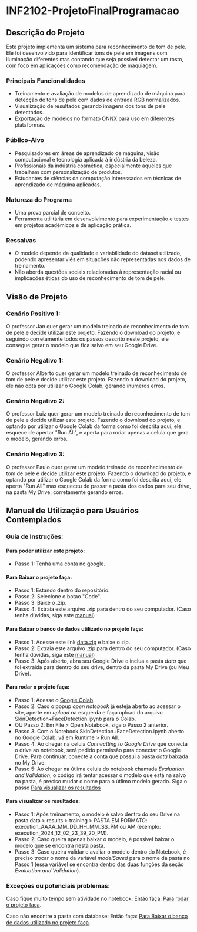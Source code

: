 # INF2102-ProjetoFinalProgramacao

## Descrição do Projeto
Este projeto implementa um sistema para reconhecimento de tom de pele. Ele foi desenvolvido para identificar tons de pele em imagens com iluminação diferentes mas contando que seja possivel detectar um rosto, com foco em aplicações como recomendação de maquiagem.

### Principais Funcionalidades
- Treinamento e avaliação de modelos de aprendizado de máquina para detecção de tons de pele com dados de entrada RGB normalizados.
- Visualização de resultados gerando imagens dos tons de pele detectados.
- Exportação de modelos no formato ONNX para uso em diferentes plataformas.
  
### Público-Alvo
- Pesquisadores em áreas de aprendizado de máquina, visão computacional e tecnologia aplicada à indústria da beleza.
- Profissionais da indústria cosmética, especialmente aqueles que trabalham com personalização de produtos.
- Estudantes de ciências da computação interessados em técnicas de aprendizado de máquina aplicadas.

### Natureza do Programa
- Uma prova parcial de conceito.
- Ferramenta utilitária em desenvolvimento para experimentação e testes em projetos acadêmicos e de aplicação prática.

### Ressalvas
- O modelo depende da qualidade e variabilidade do dataset utilizado, podendo apresentar viés em situações não representadas nos dados de treinamento.
- Não aborda questões sociais relacionadas à representação racial ou implicações éticas do uso de reconhecimento de tom de pele.

## Visão de Projeto

### Cenário Positivo 1:

O professor Jan quer gerar um modelo treinado de reconhecimento de tom de pele e decide utilizar este projeto. Fazendo o download do projeto, e seguindo corretamente todos os passos descrito neste projeto, ele consegue gerar o modelo que fica salvo em seu Google Drive.

### Cenário Negativo 1:

O professor Alberto quer gerar um modelo treinado de reconhecimento de tom de pele e decide utilizar este projeto. Fazendo o download do projeto, ele não opta por utilizar o Google Colab, gerando inumeros erros.

### Cenário Negativo 2:

O professor Luiz quer gerar um modelo treinado de reconhecimento de tom de pele e decide utilizar este projeto. Fazendo o download do projeto, e optando por utilizar o Google Colab da forma como foi descrita aqui, ele esquece de apertar "Run All", e aperta para rodar apenas a celula que gera o modelo, gerando erros.

### Cenário Negativo 3:

O professor Paulo quer gerar um modelo treinado de reconhecimento de tom de pele e decide utilizar este projeto. Fazendo o download do projeto, e optando por utilizar o Google Colab da forma como foi descrita aqui, ele aperta "Run All" mas esqueceu de passar a pasta dos dados para seu drive, na pasta My Drive, corretamente gerando erros.

## Manual de Utilização para Usuários Contemplados
 
  ### Guia de Instruções:
  
  #### Para poder utilizar este projeto:
  - Passo 1: Tenha uma conta no google.

  #### Para Baixar o projeto faça:
  - Passo 1: Estando dentro do repositório.
  - Passo 2: Selecione o botao "Code".
  - Passo 3: Baixe o .zip.
  - Passo 4: Extraia este arquivo .zip para dentro do seu computador. (Caso tenha dúvidas, siga este [manual](https://support.microsoft.com/pt-br/windows/compactar-e-descompactar-arquivos-f6dde0a7-0fec-8294-e1d3-703ed85e7ebc))
  
  #### Para Baixar o banco de dados utilizado no projeto faça:
  - Passo 1: Acesse este link [data.zip](https://drive.google.com/file/d/1RfgX7bfDt06fNO6TjDxcSEKvz_jFXw3z/view?usp=sharing) e baixe o zip.
  - Passo 2: Extraia este arquivo .zip para dentro do seu computador. (Caso tenha dúvidas, siga este [manual](https://support.microsoft.com/pt-br/windows/compactar-e-descompactar-arquivos-f6dde0a7-0fec-8294-e1d3-703ed85e7ebc))
  - Passo 3: Após aberto, abra seu Google Drive e inclua a pasta *data* que foi extraida para dentro do seu drive, dentro da pasta My Drive (ou Meu Drive).

  #### Para rodar o projeto faça:
  - Passo 1: Acesse o [Google Colab](https://colab.research.google.com/).
  - Passo 2: Caso o popup *open notebook* já esteja aberto ao acessar o site, aperte em *upload* na esquerda e faça upload do arquivo SkinDetection+FaceDetection.ipynb para o Colab.
  - OU Passo 2: Em File > Open Notebook, siga o Passo 2 anterior.
  - Passo 3: Com o Notebook SkinDetection+FaceDetection.ipynb aberto no Google Colab, vá em Runtime > Run All.
  - Passo 4: Ao chegar na celula *Connectting to Google Drive* que conecta o drive ao notebook, será pedido permissão para conectar o Google Drive. Para continuar, conecte a conta que possui a pasta *data* baixada no My Drive.
  - Passo 5: Ao chegar na útlima celula do notebook chamada *Evaluation and Validation*, o código irá tentar acessar o modelo que está na salvo na pasta, é preciso mudar o nome para o útlimo modelo gerado. Siga o passo [Para visualizar os resultados](#para-visualizar-os-resultados)

  #### Para visualizar os resultados:
  - Passo 1: Após treinamento, o modelo é salvo dentro do seu Drive na pasta data > results > training > PASTA EM FORMATO: execution_AAAA_MM_DD_HH_MM_SS_PM ou AM (exemplo: execution_2024_12_02_23_39_20_PM).
  - Passo 2: Caso queira apenas baixar o modelo, é possível baixar o modelo que se encontra nesta pasta.
  - Passo 3: Caso queira validar e avaliar o modelo dentro do Notebook, é preciso trocar o nome da variável *modelSaved* para o nome da pasta no Passo 1 (essa variável se encontra dentro das duas funções da seção *Evaluation and Validation*).

  ### Exceções ou potenciais problemas:
  
  Caso fique muito tempo sem atividade no notebook:
     Então faça: [Para rodar o projeto faça](#para-rodar-o-projeto-faça). 

 Caso não encontre a pasta com database:
     Então faça: [Para Baixar o banco de dados utilizado no projeto faça](#para-baixar-o-banco-de-dados-utilizado-no-projeto-faça). 




